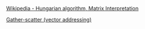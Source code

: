 [Wikipedia - Hungarian algorithm, Matrix Interpretation](https://en.wikipedia.org/wiki/Hungarian_algorithm#:~:text=remains%20a%20potential-,3,Matrix%20interpretation,-3.1)

[Gather-scatter (vector addressing)](https://en.wikipedia.org/wiki/Gather-scatter_(vector_addressing))

